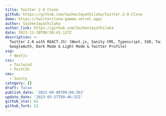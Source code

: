 ```yaml
---
title: Twitter 2 0 Clone
github: https://github.com/SashenJayathilaka/Twitter-2-0-Clone
demo: https://twitterclone-gamma.vercel.app/
author: SashenJayathilaka
author_link: https://github.com/SashenJayathilaka
date: 2023-11-30T08:59:43.127Z
description: >-
  Twitter 2.0 with REACT.JS! (Next.js, Sanity CMS, Typescript, SSR, Tailwind,
  GoogleAuth, Dark Mode & Light Mode & Twitter Profile)
ssg:
  - Nextjs
css:
  - Tailwind
  - PostCSS
cms:
  - Sanity
category: []
draft: false
publish_date: '2022-09-08T09:04:36Z'
update_date: '2023-03-27T09:46:32Z'
github_star: 62
github_fork: 12
---
```

